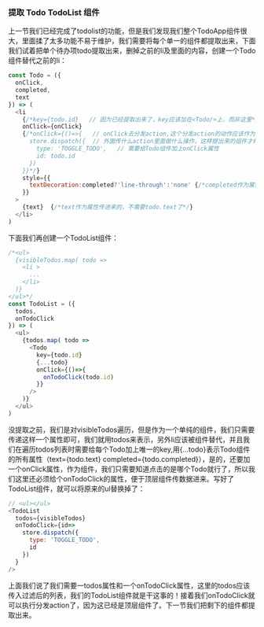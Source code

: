 ### 提取 Todo TodoList 组件
上一节我们已经完成了todolist的功能，但是我们发现我们整个TodoApp组件很大，里面揉了太多功能不易于维护，我们需要将每个单一的组件都提取出来，下面我们试着把单个待办项todo提取出来，删掉之前的li及里面的内容，创建一个Todo组件替代之前的li：
```js
const Todo = ({
  onClick,
  completed,
  text
}) => (
  <li 
    {/*key={todo.id}   // 因为已经提取出来了，key应该加在<Todo/>上，而非这里*/}
    onClick={onClick} 
    {/*onClick={()=>{   // onClick去分发action,这个分发action的动作应该作为属性传进来的，
      store.dispatch({  // 外面传什么action里面做什么操作，这样提出来的组件才纯净，于是我们
        type: 'TOGGLE_TODO',   // 需要给Todo组件加上onClick属性
        id: todo.id
      })
    }}*/}
    style={{
      textDecoration:completed?'line-through':'none' {/*completed作为属性传进来的，不需要todo.completed了*/}
    }}
  >
    {text}  {/*text作为属性传进来的，不需要todo.text了*/}
  </li>
)
```
下面我们再创建一个TodoList组件：
```js
/*<ul>
  {visibleTodos.map( todo => 
    <li >
      ...
    </li>
  )}
</ul>*/
const TodoList = ({
  todos,
  onTodoClick
}) => (
  <ul>
    {todos.map( todo => 
      <Todo 
        key={todo.id}
        {...todo} 
        onClick={()=>{
          onTodoClick(todo.id)
        }} 
      />
    )}
  </ul>
) 
```
没提取之前，我们是对visibleTodos遍历，但是作为一个单纯的组件，我们只需要传递这样一个属性即可，我们就用todos来表示，另外li应该被<Todo/>组件替代，并且我们在遍历todos列表时需要给每个Todo加上唯一的key,用{...todo}表示Todo组件的所有属性（text={todo.text} completed={todo.completed}），是的，还要加一个onClick属性，作为组件，我们只需要知道点击的是哪个Todo就行了，所以我们这里还必须给个onTodoClick的属性，便于顶层组件传数据进来。写好了TodoList组件，就可以将原来的ul替换掉了：
```js
// <ul></ul>
<TodoList 
  todos={visibleTodos}
  onTodoClick={id=>
    store.dispatch({
      type: 'TOGGLE_TODO',
      id
    })
  }
/>
```
上面我们说了我们需要一todos属性和一个onTodoClick属性，这里的todos应该传入过滤后的列表，我们的TodoList组件就是干这事的！接着我们onTodoClick就可以执行分发action了，因为这已经是顶层组件了。下一节我们把剩下的组件都提取出来。